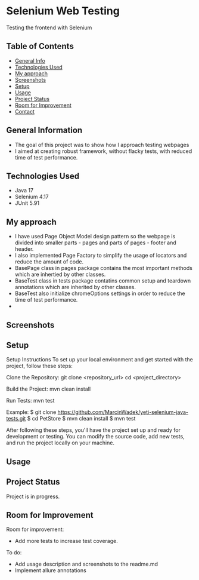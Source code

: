 # Selenium Web Testing
Testing the frontend with Selenium

## Table of Contents
* [General Info](#general-information)
* [Technologies Used](#technologies-used)
* [My approach](#my-approach)
* [Screenshots](#screenshots)
* [Setup](#setup)
* [Usage](#usage)
* [Project Status](#project-status)
* [Room for Improvement](#room-for-improvement)
* [Contact](#contact)
<!-- * [License](#license) -->


## General Information
- The goal of this project was to show how I approach testing webpages
- I aimed at creating robust framework, without flacky tests, with reduced time of test performance.

## Technologies Used
- Java 17
- Selenium 4.17
- JUnit 5.91


## My approach
- I have used Page Object Model design pattern so the webpage is divided into smaller parts - pages and parts of pages - footer and header.
- I also implemented Page Factory to simplify the usage of locators and reduce the amount of code.
- BasePage class in pages package contains the most important methods which are inhertied by other classes.
- BaseTest class in tests package contatins common setup and teardown annotations which are inherited by other classes.
- BaseTest also initialize chromeOptions settings in order to reduce the time of test performance.
- 

## Screenshots

## Setup
Setup Instructions
To set up your local environment and get started with the project, follow these steps:

Clone the Repository:
git clone <repository_url>
cd <project_directory>

Build the Project:
mvn clean install

Run Tests:
mvn test

Example:
$ git clone https://github.com/MarcinWadek/yeti-selenium-java-tests.git
$ cd PetStore
$ mvn clean install
$ mvn test

After following these steps, you'll have the project set up and ready for development or testing. You can modify the source code, add new tests, and run the project locally on your machine.

## Usage

## Project Status
Project is in progress.


## Room for Improvement

Room for improvement:
- Add more tests to increase test coverage.

To do:
- Add usage description and screenshots to the readme.md
- Implement allure annotations
